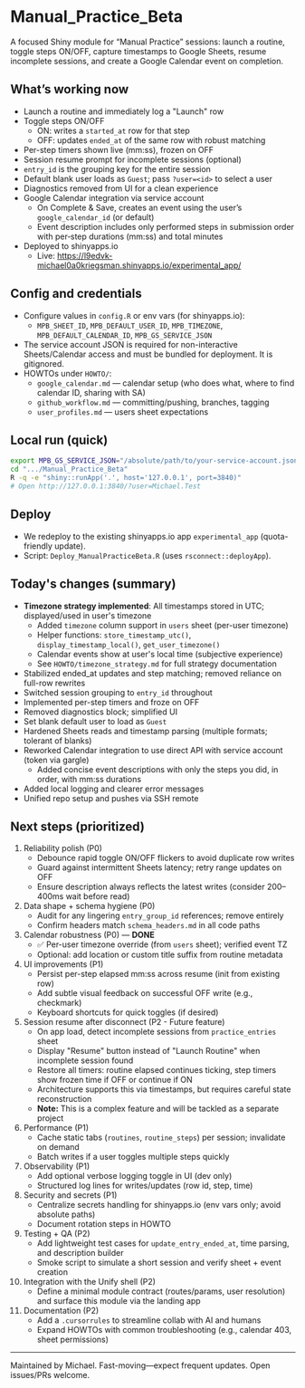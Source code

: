# Manual_Practice_Beta

A focused Shiny module for “Manual Practice” sessions: launch a routine, toggle steps ON/OFF, capture timestamps to Google Sheets, resume incomplete sessions, and create a Google Calendar event on completion.

## What’s working now
- Launch a routine and immediately log a "Launch" row
- Toggle steps ON/OFF
  - ON: writes a `started_at` row for that step
  - OFF: updates `ended_at` of the same row with robust matching
- Per-step timers shown live (mm:ss), frozen on OFF
- Session resume prompt for incomplete sessions (optional)
- `entry_id` is the grouping key for the entire session
- Default blank user loads as `Guest`; pass `?user=<id>` to select a user
- Diagnostics removed from UI for a clean experience
- Google Calendar integration via service account
  - On Complete & Save, creates an event using the user’s `google_calendar_id` (or default)
  - Event description includes only performed steps in submission order with per‑step durations (mm:ss) and total minutes
- Deployed to shinyapps.io
  - Live: https://l9edvk-michael0a0kriegsman.shinyapps.io/experimental_app/

## Config and credentials
- Configure values in `config.R` or env vars (for shinyapps.io):
  - `MPB_SHEET_ID`, `MPB_DEFAULT_USER_ID`, `MPB_TIMEZONE`, `MPB_DEFAULT_CALENDAR_ID`, `MPB_GS_SERVICE_JSON`
- The service account JSON is required for non-interactive Sheets/Calendar access and must be bundled for deployment. It is gitignored.
- HOWTOs under `HOWTO/`:
  - `google_calendar.md` — calendar setup (who does what, where to find calendar ID, sharing with SA)
  - `github_workflow.md` — committing/pushing, branches, tagging
  - `user_profiles.md` — users sheet expectations

## Local run (quick)
```bash
export MPB_GS_SERVICE_JSON="/absolute/path/to/your-service-account.json"
cd ".../Manual_Practice_Beta"
R -q -e "shiny::runApp('.', host='127.0.0.1', port=3840)"
# Open http://127.0.0.1:3840/?user=Michael.Test
```

## Deploy
- We redeploy to the existing shinyapps.io app `experimental_app` (quota-friendly update).
- Script: `Deploy_ManualPracticeBeta.R` (uses `rsconnect::deployApp`).

## Today's changes (summary)
- **Timezone strategy implemented**: All timestamps stored in UTC; displayed/used in user's timezone
  - Added `timezone` column support in `users` sheet (per-user timezone)
  - Helper functions: `store_timestamp_utc()`, `display_timestamp_local()`, `get_user_timezone()`
  - Calendar events show at user's local time (subjective experience)
  - See `HOWTO/timezone_strategy.md` for full strategy documentation
- Stabilized ended_at updates and step matching; removed reliance on full-row rewrites
- Switched session grouping to `entry_id` throughout
- Implemented per-step timers and froze on OFF
- Removed diagnostics block; simplified UI
- Set blank default user to load as `Guest`
- Hardened Sheets reads and timestamp parsing (multiple formats; tolerant of blanks)
- Reworked Calendar integration to use direct API with service account (token via gargle)
  - Added concise event descriptions with only the steps you did, in order, with mm:ss durations
- Added local logging and clearer error messages
- Unified repo setup and pushes via SSH remote

## Next steps (prioritized)
1. Reliability polish (P0)
   - Debounce rapid toggle ON/OFF flickers to avoid duplicate row writes
   - Guard against intermittent Sheets latency; retry range updates on OFF
   - Ensure description always reflects the latest writes (consider 200–400ms wait before read)
2. Data shape + schema hygiene (P0)
   - Audit for any lingering `entry_group_id` references; remove entirely
   - Confirm headers match `schema_headers.md` in all code paths
3. Calendar robustness (P0) — **DONE**
   - ✅ Per-user timezone override (from `users` sheet); verified event TZ
   - Optional: add location or custom title suffix from routine metadata
4. UI improvements (P1)
   - Persist per-step elapsed mm:ss across resume (init from existing row)
   - Add subtle visual feedback on successful OFF write (e.g., checkmark)
   - Keyboard shortcuts for quick toggles (if desired)
5. Session resume after disconnect (P2 - Future feature)
   - On app load, detect incomplete sessions from `practice_entries` sheet
   - Display "Resume" button instead of "Launch Routine" when incomplete session found
   - Restore all timers: routine elapsed continues ticking, step timers show frozen time if OFF or continue if ON
   - Architecture supports this via timestamps, but requires careful state reconstruction
   - **Note:** This is a complex feature and will be tackled as a separate project
6. Performance (P1)
   - Cache static tabs (`routines`, `routine_steps`) per session; invalidate on demand
   - Batch writes if a user toggles multiple steps quickly
7. Observability (P1)
   - Add optional verbose logging toggle in UI (dev only)
   - Structured log lines for writes/updates (row id, step, time)
8. Security and secrets (P1)
   - Centralize secrets handling for shinyapps.io (env vars only; avoid absolute paths)
   - Document rotation steps in HOWTO
9. Testing + QA (P2)
   - Add lightweight test cases for `update_entry_ended_at`, time parsing, and description builder
   - Smoke script to simulate a short session and verify sheet + event creation
10. Integration with the Unify shell (P2)
    - Define a minimal module contract (routes/params, user resolution) and surface this module via the landing app
11. Documentation (P2)
    - Add a `.cursorrules` to streamline collab with AI and humans
    - Expand HOWTOs with common troubleshooting (e.g., calendar 403, sheet permissions)

---
Maintained by Michael. Fast-moving—expect frequent updates. Open issues/PRs welcome.


